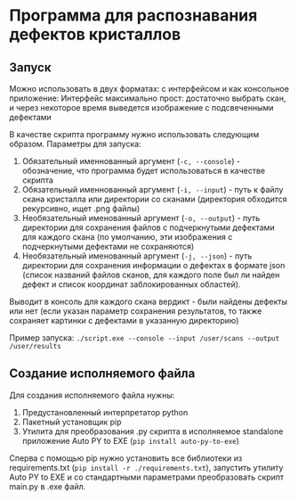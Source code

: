 # Программа для распознавания дефектов кристаллов
## Запуск
Можно использовать в двух форматах: с интерфейсом и как консольное приложение:
Интерфейс максимально прост: достаточно выбрать скан, и через некоторое время выведется изображение с подсвеченными дефектами


В качестве скрипта программу нужно использовать следующим образом. Параметры для запуска:
1) Обязательный именнованный аргумент (```-c, --console```) - обозначение, что программа будет использоваться в качестве скрипта
2) Обязательный именнованный аргумент (```-i, --input```) - путь к файлу скана кристалла или директории со сканами 
(директория обходится рекурсивно, ищет .png файлы)
3) Необязательный именованный аргумент (```-o, --output```) - путь директории для сохранения файлов с 
подчеркнутыми дефектами для каждого скана (по умолчанию, эти изображения с подчеркнутыми дефектами не сохраняются)
4) Необязательный именованный аргумент (```-j, --json```) - путь директории для сохранения информации о дефектах в формате json 
(список названий файлов сканов, для каждого поле был ли найден дефект и список координат заблокированных областей).

Выводит в консоль для каждого скана вердикт - были найдены дефекты или нет 
(если указан параметр сохранения результатов, то также сохраняет картинки
 с дефектами в указанную директорию)
 
 Пример запуска: ```./script.exe --сonsole --input /user/scans --output /user/results```
 
 ## Создание исполняемого файла
 Для создания исполняемого файла нужны:
 1) Предустановленный интерпретатор python
 2) Пакетный установщик pip
 3) Утилита для преобразования .py скрипта в исполняемое
  standalone приложение Auto PY to EXE (```pip install auto-py-to-exe```)
  
 Сперва с помощью pip нужно установить все библиотеки из 
 requirements.txt (```pip install -r ./requirements.txt```), запустить утилиту 
 Auto PY to EXE и со стандартными параметрами преобразовать скрипт main.py в .exe файл.
